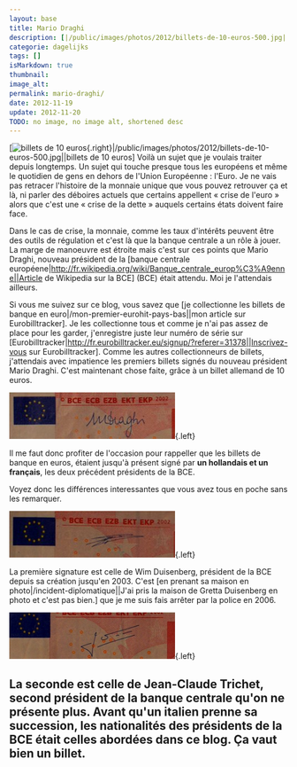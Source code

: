 ```yaml
---
layout: base
title: Mario Draghi
description: [|/public/images/photos/2012/billets-de-10-euros-500.jpg||billets de 10 euros] Voilà un sujet que je voulais traiter depuis longtemps. Un sujet qui touche pres
categorie: dagelijks
tags: []
isMarkdown: true
thumbnail: 
image_alt: 
permalink: mario-draghi/
date: 2012-11-19
update: 2012-11-20
TODO: no image, no image alt, shortened desc
---
```


[![billets de 10 euros](.billets-de-10-euros-500_s.jpg){.right}|/public/images/photos/2012/billets-de-10-euros-500.jpg||billets de 10 euros] Voilà un sujet que je voulais traiter depuis longtemps. Un sujet qui touche presque tous les européens et même le quotidien de gens en dehors de l'Union Européenne : l'Euro. Je ne vais pas retracer l'histoire de la monnaie unique que vous pouvez retrouver ça et là, ni parler des déboires actuels que certains appellent « crise de l'euro » alors que c'est une « crise de la dette » auquels certains états doivent faire face.

Dans le cas de crise, la monnaie, comme les taux d'intérêts peuvent être des outils de régulation et c'est là que la banque centrale a un rôle à jouer. La marge de manoeuvre est étroite mais c'est sur ces points que Mario Draghi, nouveau président de la [banque centrale européene|http://fr.wikipedia.org/wiki/Banque_centrale_europ%C3%A9enne||Article de Wikipedia sur la BCE] (BCE) était attendu. Moi je l'attendais ailleurs.

Si vous me suivez sur ce blog, vous savez que [je collectionne les billets de banque en euro|/mon-premier-eurohit-pays-bas||mon article sur Eurobilltracker]. Je les collectionne tous et comme je n'ai pas assez de place pour les garder, j'enregistre juste leur numéro de série sur [Eurobilltracker|http://fr.eurobilltracker.eu/signup/?referer=31378||Inscrivez-vous sur Eurobilltracker]. Comme les autres collectionneurs de billets, j'attendais avec impatience les premiers billets signés du nouveau président Mario Draghi. C'est maintenant chose faite, grâce à un billet allemand de 10 euros.

![signature Mario Draghi](signature-mario-draghi.jpg){.left}

Il me faut donc profiter de l'occasion pour rappeller que les billets de banque en euros, étaient jusqu'à présent signé par **un hollandais et un français**, les deux précédent présidents de la BCE.  
  
Voyez donc les différences interessantes que vous avez tous en poche sans les remarquer.

![signature Wim Duisendberg](signature-win-duisenberg.jpg){.left}

La première signature est celle de Wim Duisenberg, président de la BCE depuis sa création jusqu'en 2003. C'est [en prenant sa maison en photo|/incident-diplomatique||J'ai pris la maison de Gretta Duisenberg en photo et c'est pas bien.] que je me suis fais arrêter par la police en 2006. 

![Signature Jean-Claude Trichet](signature-jean-claude-trichet.jpg){.left}

La seconde est celle de Jean-Claude Trichet, second président de la banque centrale qu'on ne présente plus. Avant qu'un italien prenne sa succession, les nationalités des présidents de la BCE était celles abordées dans ce blog. Ça vaut bien un billet.
---
<!-- post notes:
http://www.euractiv.fr/draghi-inquiete-ecarts-competitivite-zone-euro-article
--->
